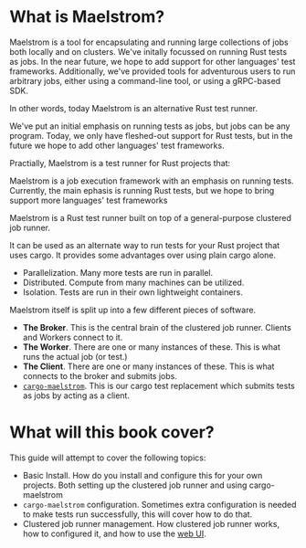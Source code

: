 # What is Maelstrom?
Maelstrom is a tool for encapsulating and running large collections of jobs
both locally and on clusters. We've initally focussed on running Rust tests as
jobs. In the near future, we hope to add support for other languages' test
frameworks. Additionally, we've provided tools for adventurous users to run
arbitrary jobs, either using a command-line tool, or using a gRPC-based SDK.

In other words, today Maelstrom is an alternative Rust test runner.

We've put an initial emphasis on running tests as jobs, but jobs can be
any program. Today, we only have fleshed-out support for Rust tests, but in the
future we hope to add other languages' test frameworks.

Practially, Maelstrom is a test runner for Rust projects that:

Maelstrom is a job execution framework with an emphasis on running tests.
Currently, the main ephasis is running Rust tests, but we hope to bring support
more languages' test frameworks

Maelstrom is a Rust test runner built on top of a general-purpose clustered job
runner.

It can be used as an alternate way to run tests for your Rust project that uses
cargo. It provides some advantages over using plain cargo alone.

- Parallelization. Many more tests are run in parallel.
- Distributed. Compute from many machines can be utilized.
- Isolation. Tests are run in their own lightweight containers.

Maelstrom itself is split up into a few different pieces of software.

- **The Broker**. This is the central brain of the clustered job runner. Clients
  and Workers connect to it.
- **The Worker**. There are one or many instances of these. This is what runs
  the actual job (or test.)
- **The Client**. There are one or many instances of these. This is what
  connects to the broker and submits jobs.
- [`cargo-maelstrom`](cargo-maelstrom.md). This is our cargo test
  replacement which submits tests as jobs by acting as a client.

# What will this book cover?
This guide will attempt to cover the following topics:

- Basic Install. How do you install and configure this for your own projects.
  Both setting up the clustered job runner and using cargo-maelstrom
- `cargo-maelstrom` configuration. Sometimes extra configuration is needed to make
  tests run successfully, this will cover how to do that.
- Clustered job runner management. How clustered job runner works, how to
  configured it, and how to use the
    [web UI](broker/web-ui.md).
